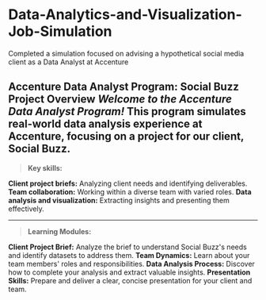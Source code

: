 # Data-Analytics-and-Visualization-Job-Simulation
Completed a simulation focused on advising a hypothetical social media client as a Data Analyst at Accenture

**Accenture Data Analyst Program: Social Buzz Project Overview**
_Welcome to the Accenture Data Analyst Program!_
This program simulates real-world data analysis experience at Accenture, focusing on a project for our client, Social Buzz. 
--------------------------------------------------------------------------------------------------------------------------------------------------------------------------------
> **Key skills:**

**Client project briefs:** Analyzing client needs and identifying deliverables.
**Team collaboration:** Working within a diverse team with varied roles.
**Data analysis and visualization:** Extracting insights and presenting them effectively.

-------------------------------------------------------------------------------------------------------------------------------------------------------------------------------
> **Learning Modules:**

**Client Project Brief:** Analyze the brief to understand Social Buzz's needs and identify datasets to address them.
**Team Dynamics:** Learn about your team members' roles and responsibilities.
**Data Analysis Process:** Discover how to complete your analysis and extract valuable insights.
**Presentation Skills:** Prepare and deliver a clear, concise presentation for your client and team.

